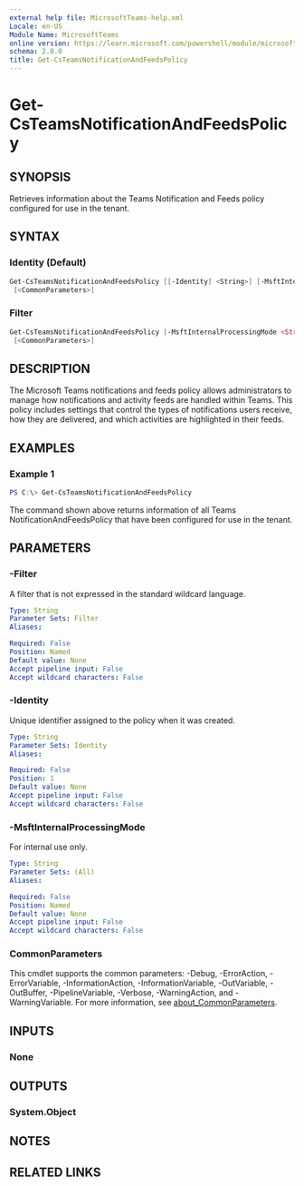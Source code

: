 ```yaml
---
external help file: MicrosoftTeams-help.xml
Locale: en-US
Module Name: MicrosoftTeams
online version: https://learn.microsoft.com/powershell/module/microsoftteams/get-csteamsnotificationandfeedspolicy
schema: 2.0.0
title: Get-CsTeamsNotificationAndFeedsPolicy
---
```


# Get-CsTeamsNotificationAndFeedsPolicy

## SYNOPSIS
Retrieves information about the Teams Notification and Feeds policy configured for use in the tenant.

## SYNTAX

### Identity (Default)
```powershell
Get-CsTeamsNotificationAndFeedsPolicy [[-Identity] <String>] [-MsftInternalProcessingMode <String>]
 [<CommonParameters>]
```

### Filter
```powershell
Get-CsTeamsNotificationAndFeedsPolicy [-MsftInternalProcessingMode <String>] [-Filter <String>]
 [<CommonParameters>]
```

## DESCRIPTION
The Microsoft Teams notifications and feeds policy allows administrators to manage how notifications and activity feeds are handled within Teams. This policy includes settings that control the types of notifications users receive, how they are delivered, and which activities are highlighted in their feeds.

## EXAMPLES

### Example 1
```powershell
PS C:\> Get-CsTeamsNotificationAndFeedsPolicy
```

The command shown above returns information of all Teams NotificationAndFeedsPolicy that have been configured for use in the tenant.

## PARAMETERS

### -Filter
A filter that is not expressed in the standard wildcard language.

```yaml
Type: String
Parameter Sets: Filter
Aliases:

Required: False
Position: Named
Default value: None
Accept pipeline input: False
Accept wildcard characters: False
```

### -Identity
Unique identifier assigned to the policy when it was created.

```yaml
Type: String
Parameter Sets: Identity
Aliases:

Required: False
Position: 1
Default value: None
Accept pipeline input: False
Accept wildcard characters: False
```

### -MsftInternalProcessingMode
For internal use only.

```yaml
Type: String
Parameter Sets: (All)
Aliases:

Required: False
Position: Named
Default value: None
Accept pipeline input: False
Accept wildcard characters: False
```

### CommonParameters
This cmdlet supports the common parameters: -Debug, -ErrorAction, -ErrorVariable, -InformationAction, -InformationVariable, -OutVariable, -OutBuffer, -PipelineVariable, -Verbose, -WarningAction, and -WarningVariable. For more information, see [about_CommonParameters](http://go.microsoft.com/fwlink/?LinkID=113216).

## INPUTS

### None

## OUTPUTS

### System.Object

## NOTES

## RELATED LINKS
